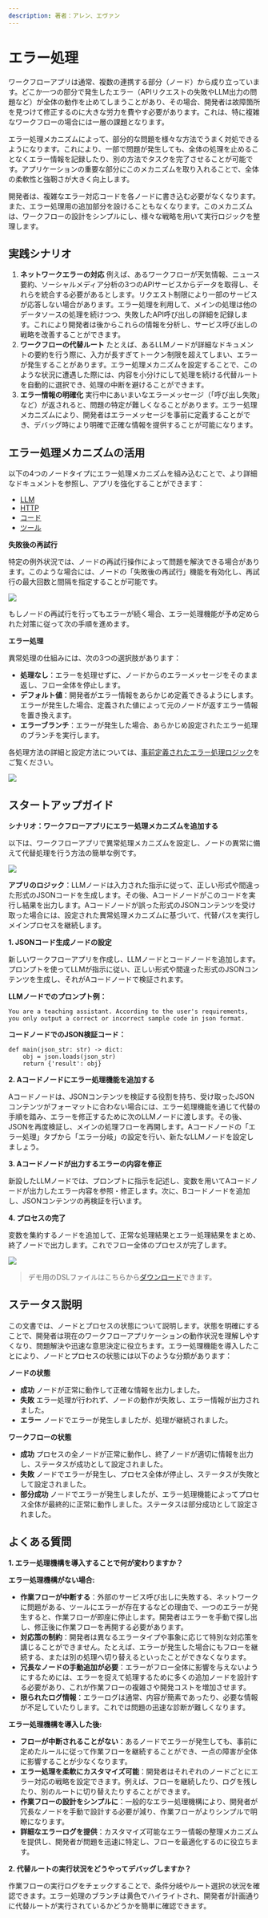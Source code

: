 ```yaml
---
description: 著者：アレン、エヴァン
---
```


# エラー処理

ワークフローアプリは通常、複数の連携する部分（ノード）から成り立っています。どこか一つの部分で発生したエラー（APIリクエストの失敗やLLM出力の問題など）が全体の動作を止めてしまうことがあり、その場合、開発者は故障箇所を見つけて修正するのに大きな労力を費やす必要があります。これは、特に複雑なワークフローの場合には一層の課題となります。

エラー処理メカニズムによって、部分的な問題を様々な方法でうまく対処できるようになります。これにより、一部で問題が発生しても、全体の処理を止めることなくエラー情報を記録したり、別の方法でタスクを完了させることが可能です。アプリケーションの重要な部分にこのメカニズムを取り入れることで、全体の柔軟性と強靭さが大きく向上します。

開発者は、複雑なエラー対応コードを各ノードに書き込む必要がなくなります。また、エラー処理用の追加部分を設けることもなくなります。このメカニズムは、ワークフローの設計をシンプルにし、様々な戦略を用いて実行ロジックを整理します。

## 実践シナリオ

1. **ネットワークエラーの対応** 例えば、あるワークフローが天気情報、ニュース要約、ソーシャルメディア分析の3つのAPIサービスからデータを取得し、それらを統合する必要があるとします。リクエスト制限により一部のサービスが応答しない場合があります。エラー処理を利用して、メインの処理は他のデータソースの処理を続けつつ、失敗したAPI呼び出しの詳細を記録します。これにより開発者は後からこれらの情報を分析し、サービス呼び出しの戦略を改善することができます。
2. **ワークフローの代替ルート** たとえば、あるLLMノードが詳細なドキュメントの要約を行う際に、入力が長すぎてトークン制限を超えてしまい、エラーが発生することがあります。エラー処理メカニズムを設定することで、このような状況に遭遇した際には、内容を小分けにして処理を続ける代替ルートを自動的に選択でき、処理の中断を避けることができます。
3. **エラー情報の明確化** 実行中にあいまいなエラーメッセージ（「呼び出し失敗」など）が返されると、問題の特定が難しくなることがあります。エラー処理メカニズムにより、開発者はエラーメッセージを事前に定義することができ、デバッグ時により明確で正確な情報を提供することが可能になります。

## エラー処理メカニズムの活用

以下の4つのノードタイプにエラー処理メカニズムを組み込むことで、より詳細なドキュメントを参照し、アプリを強化することができます：

* [LLM](../node/llm.md)
* [HTTP](../node/http-request.md)
* [コード](../node/code.md)
* [ツール](../node/tools.md)

**失敗後の再試行**

特定の例外状況では、ノードの再試行操作によって問題を解決できる場合があります。このような場合には、ノードの「失敗後の再試行」機能を有効化し、再試行の最大回数と間隔を指定することが可能です。

![](https://assets-docs.dify.ai/2024/12/18097e4c94b67a79150b967fc50f9f43.png)

もしノードの再試行を行ってもエラーが続く場合、エラー処理機能が予め定められた対策に従って次の手順を進めます。

**エラー処理**

異常処理の仕組みには、次の3つの選択肢があります：

* **処理なし**：エラーを処理せずに、ノードからのエラーメッセージをそのまま返し、フロー全体を停止します。
* **デフォルト値**：開発者がエラー情報をあらかじめ定義できるようにします。エラーが発生した場合、定義された値によって元のノードが返すエラー情報を置き換えます。
* **エラーブランチ**：エラーが発生した場合、あらかじめ設定されたエラー処理のブランチを実行します。

各処理方法の詳細と設定方法については、[事前定義されたエラー処理ロジック](predefined-nodes-failure-logic.md)をご覧ください。

![](https://assets-docs.dify.ai/2024/12/6e2655949889d4d162945d840d698649.png)

## スタートアップガイド

**シナリオ：ワークフローアプリにエラー処理メカニズムを追加する**

以下は、ワークフローアプリで異常処理メカニズムを設定し、ノードの異常に備えて代替処理を行う方法の簡単な例です。

![](https://assets-docs.dify.ai/2024/12/958326384d3b60a98246e9ff565c7ed3.png)

**アプリのロジック**：LLMノードは入力された指示に従って、正しい形式や間違った形式のJSONコードを生成します。その後、Aコードノードがこのコードを実行し結果を出力します。Aコードノードが誤った形式のJSONコンテンツを受け取った場合には、設定された異常処理メカニズムに基づいて、代替パスを実行しメインプロセスを継続します。

**1. JSONコード生成ノードの設定**

新しいワークフローアプリを作成し、LLMノードとコードノードを追加します。プロンプトを使ってLLMが指示に従い、正しい形式や間違った形式のJSONコンテンツを生成し、それがAコードノードで検証されます。

**LLMノードでのプロンプト例：**

```
You are a teaching assistant. According to the user's requirements, you only output a correct or incorrect sample code in json format.
```

**コードノードでのJSON検証コード：**

```
def main(json_str: str) -> dict:
    obj = json.loads(json_str)
    return {'result': obj}
```

**2. Aコードノードにエラー処理機能を追加する**

Aコードノードは、JSONコンテンツを検証する役割を持ち、受け取ったJSONコンテンツがフォーマットに合わない場合には、エラー処理機能を通じて代替の手順を踏み、エラーを修正するために次のLLMノードに渡します。その後、JSONを再度検証し、メインの処理フローを再開します。Aコードノードの「エラー処理」タブから「エラー分岐」の設定を行い、新たなLLMノードを設定しましょう。

**3. Aコードノードが出力するエラーの内容を修正**

新設したLLMノードでは、プロンプトに指示を記述し、変数を用いてAコードノードが出力したエラー内容を参照・修正します。次に、Bコードノードを追加し、JSONコンテンツの再検証を行います。

**4. プロセスの完了**

変数を集約するノードを追加して、正常な処理結果とエラー処理結果をまとめ、終了ノードで出力します。これでフロー全体のプロセスが完了します。

![](https://assets-docs.dify.ai/2024/12/059b5a814514cd9abe10f1f4077ed17f.png)

> デモ用のDSLファイルはこちらから[ダウンロード](https://assets-docs.dify.ai/2024/12/087861aa20e06bb4f8a2bef7e7ae0522.yml)できます。

## ステータス説明

この文書では、ノードとプロセスの状態について説明します。状態を明確にすることで、開発者は現在のワークフローアプリケーションの動作状況を理解しやすくなり、問題解決や迅速な意思決定に役立ちます。エラー処理機能を導入したことにより、ノードとプロセスの状態には以下のような分類があります：

**ノードの状態**

* **成功** ノードが正常に動作して正確な情報を出力しました。
* **失敗** エラー処理が行われず、ノードの動作が失敗し、エラー情報が出力されました。
* **エラー** ノードでエラーが発生しましたが、処理が継続されました。

**ワークフローの状態**

* **成功** プロセスの全ノードが正常に動作し、終了ノードが適切に情報を出力し、ステータスが成功として設定されました。
* **失敗** ノードでエラーが発生し、プロセス全体が停止し、ステータスが失敗として設定されました。
* **部分成功** ノードでエラーが発生しましたが、エラー処理機能によってプロセス全体が最終的に正常に動作しました。ステータスは部分成功として設定されました。

## よくある質問

**1. エラー処理機構を導入することで何が変わりますか？**

**エラー処理機構がない場合:**

* **作業フローが中断する**：外部のサービス呼び出しに失敗する、ネットワークに問題がある、ツールにエラーが存在するなどの理由で、一つのエラーが発生すると、作業フローが即座に停止します。開発者はエラーを手動で探し出し、修正後に作業フローを再開する必要があります。
* **対応策の制約**：開発者は異なるエラータイプや事象に応じて特別な対応策を講じることができません。たとえば、エラーが発生した場合にもフローを継続する、または別の処理へ切り替えるといったことができなくなります。
* **冗長なノードの手動追加が必要**：エラーがフロー全体に影響を与えないようにするためには、エラーを捉えて処理するために多くの追加ノードを設計する必要があり、これが作業フローの複雑さや開発コストを増加させます。
* **限られたログ情報**：エラーログは通常、内容が簡素であったり、必要な情報が不足していたりします。これでは問題の迅速な診断が難しくなります。

**エラー処理機構を導入した後:**

* **フローが中断されることがない**：あるノードでエラーが発生しても、事前に定めたルールに従って作業フローを継続することができ、一点の障害が全体に影響することが少なくなります。
* **エラー処理を柔軟にカスタマイズ可能**：開発者はそれぞれのノードごとにエラー対応の戦略を設定できます。例えば、フローを継続したり、ログを残したり、別のルートに切り替えたりすることができます。
* **作業フローの設計をシンプルに**：一般的なエラー処理機構により、開発者が冗長なノードを手動で設計する必要が減り、作業フローがよりシンプルで明瞭になります。
* **詳細なエラーログを提供**：カスタマイズ可能なエラー情報の整理メカニズムを提供し、開発者が問題を迅速に特定し、フローを最適化するのに役立ちます。

**2. 代替ルートの実行状況をどうやってデバッグしますか？**

作業フローの実行ログをチェックすることで、条件分岐やルート選択の状況を確認できます。エラー処理のブランチは黄色でハイライトされ、開発者が計画通りに代替ルートが実行されているかどうかを簡単に確認できます。
